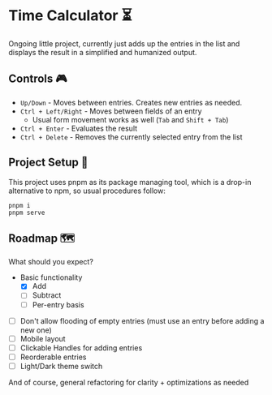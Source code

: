 # Time Calculator ⏳

Ongoing little project, currently just adds up the entries in the list and displays the result in a simplified and humanized output.

## Controls 🎮
- `Up/Down` - Moves between entries. Creates new entries as needed.
- `Ctrl + Left/Right` - Moves between fields of an entry
  - Usual form movement works as well (`Tab` and `Shift + Tab`)
- `Ctrl + Enter` - Evaluates the result
- `Ctrl + Delete` - Removes the currently selected entry from the list

## Project Setup 🔧
This project uses pnpm as its package managing tool, which is a drop-in alternative to npm, so usual procedures follow:
```
pnpm i
pnpm serve
```

## Roadmap 🗺
What should you expect?

- Basic functionality
  - [x] Add
  - [ ] Subtract
  - [ ] Per-entry basis
- [ ] Don't allow flooding of empty entries (must use an entry before adding a new one)
- [ ] Mobile layout
- [ ] Clickable Handles for adding entries
- [ ] Reorderable entries
- [ ] Light/Dark theme switch

And of course, general refactoring for clarity + optimizations as needed
